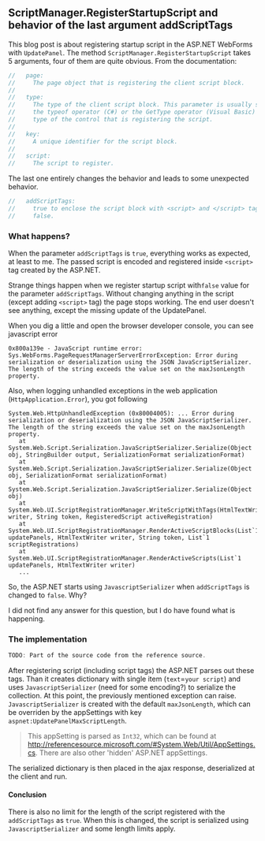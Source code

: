 ## ScriptManager.RegisterStartupScript and behavior of the last argument addScriptTags

This blog post is about registering startup script in the ASP.NET WebForms with `UpdatePanel`. The method `ScriptManager.RegisterStartupScript` takes 5 arguments, four of them are quite obvious. From the documentation:

```C#
//   page:
//     The page object that is registering the client script block.
//
//   type:
//     The type of the client script block. This parameter is usually specified by using
//     the typeof operator (C#) or the GetType operator (Visual Basic) to retrieve the
//     type of the control that is registering the script.
//
//   key:
//     A unique identifier for the script block.
//
//   script:
//     The script to register.
```

The last one entirely changes the behavior and leads to some unexpected behavior.

```C#
//   addScriptTags:
//     true to enclose the script block with <script> and </script> tags; otherwise,
//     false.
```

### What happens?

When the parameter `addScriptTags` is `true`, everything works as expected, at least to me. The passed script is encoded and registered inside `<script>` tag created by the ASP.NET.

Strange things happen when we register startup script with`false` value for the parameter `addScriptTags`. Without changing anything in the script (except adding `<script>` tag) the page stops working. The end user doesn't see anything, except the missing update of the UpdatePanel. 

When you dig a little and open the browser developer console, you can see javascript error

```
0x800a139e - JavaScript runtime error: Sys.WebForms.PageRequestManagerServerErrorException: Error during serialization or deserialization using the JSON JavaScriptSerializer. The length of the string exceeds the value set on the maxJsonLength property.
```

Also, when logging unhandled exceptions in the web application (`HttpApplication.Error`), you got following

```
System.Web.HttpUnhandledException (0x80004005): ... Error during serialization or deserialization using the JSON JavaScriptSerializer. The length of the string exceeds the value set on the maxJsonLength property.
   at System.Web.Script.Serialization.JavaScriptSerializer.Serialize(Object obj, StringBuilder output, SerializationFormat serializationFormat)
   at System.Web.Script.Serialization.JavaScriptSerializer.Serialize(Object obj, SerializationFormat serializationFormat)
   at System.Web.Script.Serialization.JavaScriptSerializer.Serialize(Object obj)
   at System.Web.UI.ScriptRegistrationManager.WriteScriptWithTags(HtmlTextWriter writer, String token, RegisteredScript activeRegistration)
   at System.Web.UI.ScriptRegistrationManager.RenderActiveScriptBlocks(List`1 updatePanels, HtmlTextWriter writer, String token, List`1 scriptRegistrations)
   at System.Web.UI.ScriptRegistrationManager.RenderActiveScripts(List`1 updatePanels, HtmlTextWriter writer)
   ...
```

So, the ASP.NET starts using `JavascriptSerializer` when `addScriptTags` is changed to `false`. Why?

I did not find any answer for this question, but I do have found what is happening. 

### The implementation

```C#
TODO: Part of the source code from the reference source.
```

After registering script (including script tags) the ASP.NET parses out these tags. Than it creates dictionary with single item (`text`=`your script`) and uses `JavascriptSerializer` (need for some encoding?) to serialize the collection. At this point, the previously mentioned exception can raise. `JavascriptSerializer` is created with the default `maxJsonLength`, which can be overriden by the appSettings with key `aspnet:UpdatePanelMaxScriptLength`. 

> This appSetting is parsed as `Int32`, which can be found at http://referencesource.microsoft.com/#System.Web/Util/AppSettings.cs. There are also other 'hidden' ASP.NET appSettings.

The serialized dictionary is then placed in the ajax response, deserialized at the client and run.

#### Conclusion

There is also no limit for the length of the script registered with the `addScriptTags` as `true`. When this is changed, the script is serialized using `JavascriptSerializer` and some length limits apply.
